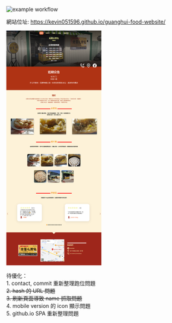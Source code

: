 ![example workflow](https://github.com/Kevin051596/guanghui-food-website/actions/workflows/main.yml/badge.svg)

網站位址: https://kevin051596.github.io/guanghui-food-website/  

<img src="https://github.com/Kevin051596/guanghui-food-website/blob/main/%E5%85%89%E6%85%A7%E6%B0%B4%E7%85%8E%E5%8C%85(%E6%A2%A7%E6%A3%B2%E5%BA%97).png?raw=true" width="50%" height="50%"/>

待優化：  
    1. contact, commit 重新整理跑位問題  
    ~~2. hash 的 URL 問題~~  
    ~~3. 刷新頁面導致 name 抓取問題~~  
    4. mobile version 的 icon 顯示問題  
    5. github.io SPA 重新整理問題  
